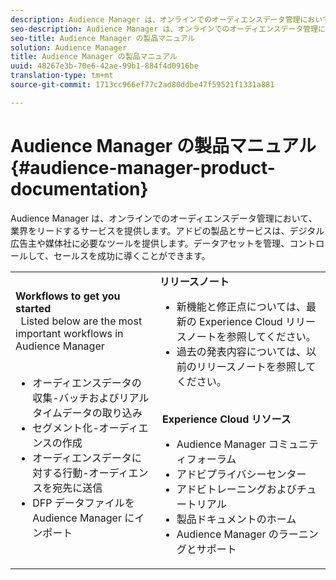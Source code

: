 ```yaml
---
description: Audience Manager は、オンラインでのオーディエンスデータ管理において、業界をリードするサービスを提供します。アドビの製品とサービスは、デジタル広告主や媒体社に必要なツールを提供します。データアセットを管理、コントロールして、セールスを成功に導くことができます。
seo-description: Audience Manager は、オンラインでのオーディエンスデータ管理において、業界をリードするサービスを提供します。アドビの製品とサービスは、デジタル広告主や媒体社に必要なツールを提供します。データアセットを管理、コントロールして、セールスを成功に導くことができます。
seo-title: Audience Manager の製品マニュアル
solution: Audience Manager
title: Audience Manager の製品マニュアル
uuid: 48267e3b-70e6-42ae-99b1-884f4d0916be
translation-type: tm+mt
source-git-commit: 1713cc966ef77c2ad80ddbe47f59521f1331a881

---
```



# Audience Manager の製品マニュアル {#audience-manager-product-documentation}

Audience Manager は、オンラインでのオーディエンスデータ管理において、業界をリードするサービスを提供します。アドビの製品とサービスは、デジタル広告主や媒体社に必要なツールを提供します。データアセットを管理、コントロールして、セールスを成功に導くことができます。


| | |
|-|-|
|**Workflows to get you started** <br>  Listed below are the most important workflows in Audience Manager <br>  <ul><li>オーディエンスデータの収集-バッチおよびリアルタイムデータの取り込み</li><li>セグメント化-オーディエンスの作成</li><li>オーディエンスデータに対する行動-オーディエンスを宛先に送信</li><li>DFP データファイルを Audience Manager にインポート</li></ul> |**リリースノート** <ul><li>新機能と修正点については、最新の Experience Cloud リリースノートを参照してください。</li> <li>過去の発表内容については、以前のリリースノートを参照してください。 </li></ul> <br> **Experience Cloud リソース** <ul><li>Audience Manager コミュニティフォーラム</li> <li>アドビプライバシーセンター</li> <li>アドビトレーニングおよびチュートリアル</li> <li>製品ドキュメントのホーム </li> <li>Audience Manager のラーニングとサポート</li></ul>|
